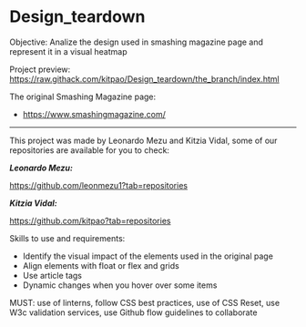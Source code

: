 # Design_teardown
Objective: Analize the design used in smashing magazine page and represent it in a visual heatmap

Project preview: https://raw.githack.com/kitpao/Design_teardown/the_branch/index.html

The  original Smashing Magazine page:

   * https://www.smashingmagazine.com/

____________________________________

This project was made by Leonardo Mezu and Kitzia Vidal, some of our repositories are available for you to check:

**_Leonardo Mezu:_**

https://github.com/leonmezu1?tab=repositories

**_Kitzia Vidal:_**

https://github.com/kitpao?tab=repositories

Skills to use and requirements:

   * Identify the visual impact of the elements used in the original page
   * Align elements with float or flex and grids
   * Use article tags
   * Dynamic changes when you hover over some items


MUST: use of linterns, follow CSS best practices, use of CSS Reset, use W3c validation services, use Github flow guidelines to collaborate
